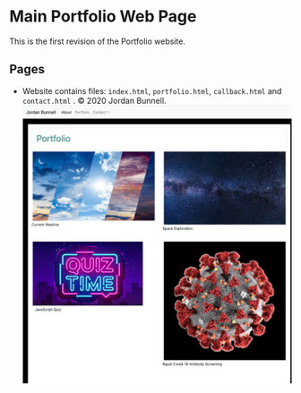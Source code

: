 # Main Portfolio Web Page

This is the first revision of the Portfolio website.  


## Pages

* Website contains files: `index.html`, `portfolio.html`, `callback.html` and `contact.html` .
<img src="screenshot.png"
     alt="Screenshot"
     style="float: left; margin-right: 10px;" />
© 2020 Jordan Bunnell.
